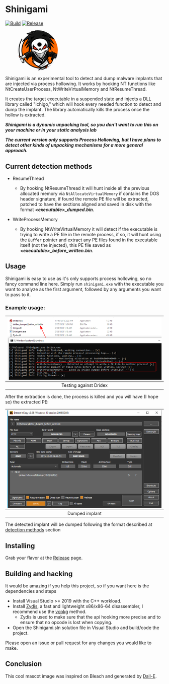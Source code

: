 # Shinigami
[![Build](https://github.com/buzzer-re/Shinigami/actions/workflows/ci.yml/badge.svg)](https://github.com/buzzer-re/Shinigami/actions/workflows/ci.yml)
[![Release](https://github.com/buzzer-re/Shinigami/actions/workflows/cd.yml/badge.svg)](https://github.com/buzzer-re/Shinigami/actions/workflows/cd.yml)

<figure>
<img src="assets/mascot/shinigami.png" alt="image description" width="30%" height="30%" style="border-radius: 50%;"/>
</figure>


Shinigami is an experimental tool to detect and dump malware implants that are injected via process hollowing. It works by hooking NT functions like NtCreateUserProcess, NtWriteVirtualMemory and NtResumeThread.

It creates the target executable in a suspended state and injects a DLL library called "Ichigo," which will hook every needed function to detect and dump the implant. The library automatically kills the process once the hollow is extracted.

***Shinigami is a dynamic unpacking tool, so you don't want to run this on your machine or in your static analysis lab***

***The current version only supports Process Hollowing, but I have plans to detect other kinds of unpacking mechanisms for a more general approach.***



## Current detection methods

- ResumeThread
  - By hooking NtResumeThread it will hunt inside all the previous allocated memory via `NtAllocateVirtualMemory` if contains the DOS header signature, if found the remote PE file will be extracted, patched to have the sections aligned  and saved in disk with the format ***\<executable\>_dumped.bin***.
  
- WriteProcessMemory
  - By hooking NtWriteVirtualMemory it will detect if the executable is trying to write a PE file in the remote process, if so, it will hunt using the `Buffer` pointer and extract any PE files found in the executable itself (not the injected), this PE file saved as ***\<executable\>_before_written.bin***.


## Usage

Shinigami is easy to use as it's only supports process hollowing, so no fancy command line here. Simply run `shinigami.exe` with the executable you want to analyze as the first argument, followed by any arguments you want to pass to it.

### Example usage:

|![](assets/screenshots/test.png)|
|:--:|
|Testing against Dridex|

After the extraction is done, the process is killed and you will have (I hope so) the extracted PE:

|![](assets/screenshots/pe.png)|
|:--:|
|Dumped implant|


The detected implant will be dumped following the format described at [detection methods](#current-detection-methods) section


## Installing

Grab your flavor at the [Release](https://github.com/buzzer-re/Shinigami/releases) page.

## Building and hacking 

It would be amazing if you help this project, so if you want here is the dependencies and steps


- Install Visual Studio >= 2019 with the C++ workload.
- Install [Zydis](https://github.com/zyantific/zydis), a fast and lightweight x86/x86-64 disassembler, I recommend use the [vcpkg](https://github.com/zyantific/zydis#building-zydis---using-vcpkg) method.
  - Zydis is used to make sure that the api hooking more precise and to ensure that no opcode is lost when copying.
- Open the Shinigami.sln solution file in Visual Studio and build/code the project.

Please open an issue or pull request for any changes you would like to make.

## Conclusion

This cool mascot image was inspired on Bleach and generated by [Dall-E](https://openai.com/product/dall-e-2).

